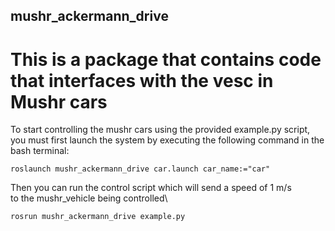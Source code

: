 ## mushr_ackermann_drive

# This is a package that contains code that interfaces with the vesc in Mushr cars

To start controlling the mushr cars using the provided example.py script, \
you must first launch the system by executing the following command in the \
bash terminal:

`roslaunch mushr_ackermann_drive car.launch car_name:="car"`

Then you can run the control script which will send a speed of 1 m/s \
to the mushr_vehicle being controlled\

`rosrun mushr_ackermann_drive example.py`

